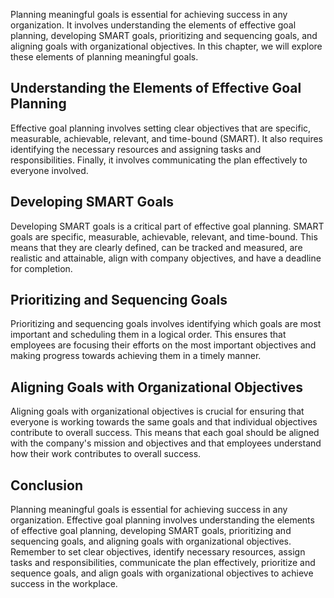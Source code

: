 
Planning meaningful goals is essential for achieving success in any organization. It involves understanding the elements of effective goal planning, developing SMART goals, prioritizing and sequencing goals, and aligning goals with organizational objectives. In this chapter, we will explore these elements of planning meaningful goals.

Understanding the Elements of Effective Goal Planning
-----------------------------------------------------

Effective goal planning involves setting clear objectives that are specific, measurable, achievable, relevant, and time-bound (SMART). It also requires identifying the necessary resources and assigning tasks and responsibilities. Finally, it involves communicating the plan effectively to everyone involved.

Developing SMART Goals
----------------------

Developing SMART goals is a critical part of effective goal planning. SMART goals are specific, measurable, achievable, relevant, and time-bound. This means that they are clearly defined, can be tracked and measured, are realistic and attainable, align with company objectives, and have a deadline for completion.

Prioritizing and Sequencing Goals
---------------------------------

Prioritizing and sequencing goals involves identifying which goals are most important and scheduling them in a logical order. This ensures that employees are focusing their efforts on the most important objectives and making progress towards achieving them in a timely manner.

Aligning Goals with Organizational Objectives
---------------------------------------------

Aligning goals with organizational objectives is crucial for ensuring that everyone is working towards the same goals and that individual objectives contribute to overall success. This means that each goal should be aligned with the company's mission and objectives and that employees understand how their work contributes to overall success.

Conclusion
----------

Planning meaningful goals is essential for achieving success in any organization. Effective goal planning involves understanding the elements of effective goal planning, developing SMART goals, prioritizing and sequencing goals, and aligning goals with organizational objectives. Remember to set clear objectives, identify necessary resources, assign tasks and responsibilities, communicate the plan effectively, prioritize and sequence goals, and align goals with organizational objectives to achieve success in the workplace.
